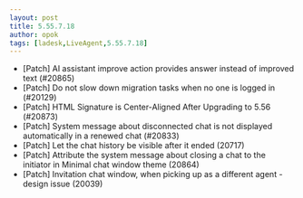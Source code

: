 ```yaml
---
layout: post
title: 5.55.7.18
author: opok
tags: [ladesk,LiveAgent,5.55.7.18]
---
```

- [Patch] AI assistant improve action provides answer instead of improved text (#20865)
- [Patch] Do not slow down migration tasks when no one is logged in (#20129)
- [Patch] HTML Signature is Center-Aligned After Upgrading to 5.56 (#20873)
- [Patch] System message about disconnected chat is not displayed automatically in a renewed chat (#20833)
- [Patch] Let the chat history be visible after it ended (20717)
- [Patch] Attribute the system message about closing a chat to the initiator in Minimal chat window theme (20864)
- [Patch] Invitation chat window, when picking up as a different agent - design issue (20039)

